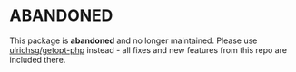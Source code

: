 # ABANDONED

This package is **abandoned** and no longer maintained. Please use [ulrichsg/getopt-php](https://github.com/getopt-php/getopt-php) instead - all fixes and new features from this repo are included there.

